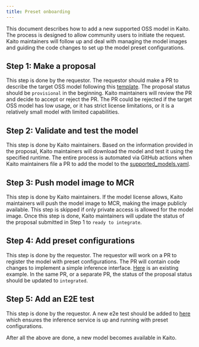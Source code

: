 ```yaml
---
title: Preset onboarding
---
```


This document describes how to add a new supported OSS model in Kaito. The process is designed to allow community users to initiate the request. Kaito maintainers will follow up and deal with managing the model images and guiding the code changes to set up the model preset configurations.

## Step 1: Make a proposal

This step is done by the requestor. The requestor should make a PR to describe the target OSS model following this [template](https://github.com/kaito-project/kaito/blob/main/docs/proposals/YYYYMMDD-model-template.md). The proposal status should be `provisional` in the beginning. Kaito maintainers will review the PR and decide to accept or reject the PR. The PR could be rejected if the target OSS model has low usage, or it has strict license limitations, or it is a relatively small model with limited capabilities.


## Step 2: Validate and test the model

This step is done by Kaito maintainers. Based on the information provided in the proposal, Kaito maintainers will download the model and test it using the specified runtime. The entire process is automated via GitHub actions when Kaito maintainers file a PR to add the model to the [supported\_models.yaml](https://github.com/kaito-project/kaito/blob/main/presets/workspace/models/supported_models.yaml).


## Step 3: Push model image to MCR

This step is done by Kaito maintainers. If the model license allows, Kaito maintainers will push the model image to MCR, making the image publicly available. This step is skipped if only private access is allowed for the model image. Once this step is done, Kaito maintainers will update the status of the proposal submitted in Step 1 to `ready to integrate`.

## Step 4: Add preset configurations

This step is done by the requestor. The requestor will work on a PR to register the model with preset configurations. The PR will contain code changes to implement a simple inference interface. [Here](https://github.com/kaito-project/kaito/blob/main/presets/workspace/models/falcon/model.go) is an existing example. In the same PR, or a separate PR, the status of the proposal status should be updated to `integrated`.

## Step 5: Add an E2E test

This step is done by the requestor. A new e2e test should be added to [here](https://github.com/kaito-project/kaito/blob/main/test/e2e/preset_test.go) which ensures the inference service is up and running with preset configurations.


After all the above are done, a new model becomes available in Kaito.
